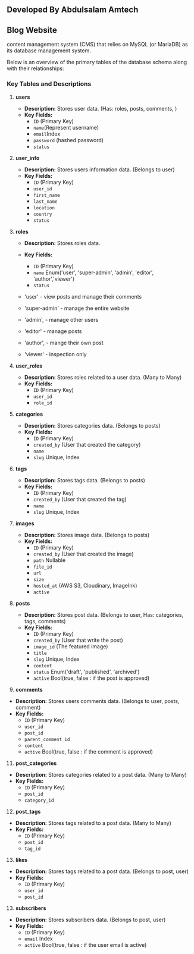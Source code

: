 ## Developed By Abdulsalam Amtech

## Blog Website

content management system (CMS) that relies on MySQL (or MariaDB) as its database management system.

Below is an overview of the primary tables of the database schema along with their relationships:

### Key Tables and Descriptions

1. **users**
   - **Description:** Stores user data. (Has: roles, posts, comments, )
   - **Key Fields:**
     - `ID` (Primary Key)
     - `name`(Represent username)
     - `email`Index
     - `password` (hashed password)
     - `status`

2. **user_info**
   - **Description:** Stores users information data. (Belongs to user)
   - **Key Fields:**
     - `ID` (Primary Key)
     - `user_id`
     - `first_name`
     - `last_name`
     - `location`
     - `country`
     - `status`

3. **roles**
   - **Description:** Stores roles data.
   - **Key Fields:**
     - `ID` (Primary Key)
     - `name` Enum('user', 'super-admin', 'admin', 'editor', 'author','viewer')
     - `status`

    - 'user' - view posts and manage their comments
    - 'super-admin' - manage the entire website
    - 'admin', - manage other users
    - 'editor' - manage posts
    - 'author', - mange their own post
    - 'viewer' - inspection only

5. **user_roles**
   - **Description:** Stores roles related to a user data. (Many to Many)
   - **Key Fields:**
     - `ID` (Primary Key)
     - `user_id`
     - `role_id`

6. **categories**
   - **Description:** Stores categories data. (Belongs to posts)
   - **Key Fields:**
     - `ID` (Primary Key)
     - `created_by` (User that created the category)
     - `name`
     - `slug` Unique, Index

7. **tags**
   - **Description:** Stores tags data. (Belongs to posts)
   - **Key Fields:**
     - `ID` (Primary Key)
     - `created_by` (User that created the tag)
     - `name`
     - `slug` Unique, Index

8. **images**
   - **Description:** Stores image data. (Belongs to posts)
   - **Key Fields:**
     - `ID` (Primary Key)
     - `created_by` (User that created the image)
     - `path` Nullable
     - `file_id`
     - `url`
     - `size`
     - `hosted_at` (AWS S3, Cloudinary, ImageInk)
     - `active`

9. **posts**
   - **Description:** Stores post data. (Belongs to user, Has: categories, tags, comments)
   - **Key Fields:**
     - `ID` (Primary Key)
     - `created_by` (User that write the post)
     - `image_id`   (The featured image)
     - `title`
     - `slug` Unique, Index
     - `content`
     - `status` Enum('draft', 'published', 'archived')
     - `active` Bool(true, false : if the post is approved)

10. **comments**
   - **Description:** Stores users comments data. (Belongs to user, posts, comment)
   - **Key Fields:**
     - `ID` (Primary Key)
     - `user_id`
     - `post_id`
     - `parent_comment_id`
     - `content`
     - `active` Bool(true, false : if the comment is approved)


11. **post_categories**
   - **Description:** Stores categories related to a post data. (Many to Many)
   - **Key Fields:**
     - `ID` (Primary Key)
     - `post_id`
     - `category_id`

12. **post_tags**
   - **Description:** Stores tags related to a post data. (Many to Many)
   - **Key Fields:**
     - `ID` (Primary Key)
     - `post_id`
     - `tag_id`

13. **likes**
   - **Description:** Stores tags related to a post data. (Belongs to post, user)
   - **Key Fields:**
     - `ID` (Primary Key)
     - `user_id`
     - `post_id`

13. **subscribers**
   - **Description:** Stores subscribers data. (Belongs to post, user)
   - **Key Fields:**
     - `ID` (Primary Key)
     - `email` Index
     - `active` Bool(true, false : if the user email is active)

     
